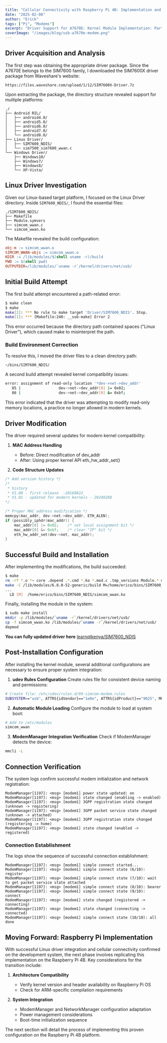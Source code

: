 ```yaml
---
title: "Cellular Connectivity with Raspberry Pi 4B: Implementation and Challenges"
date: "2025-02-08"
author: "Erick"
tags: ["Pi", "Modems"]
excerpt: "Driver Support for A7670E: Kernel Module Implementation: Part 2"
coverImage: "/images/blog/usb-a7670e-modem.png"
---
```



## Driver Acquisition and Analysis

The first step was obtaining the appropriate driver package. Since the A7670E belongs to the SIM7600 family, I downloaded the SIM7600X driver package from Waveshare's website:
```
https://files.waveshare.com/upload/1/12/SIM7600X-Driver.7z
```

Upon extracting the package, the directory structure revealed support for multiple platforms:
```
./
├── Android RIL/
│   ├── android4.0/
│   ├── android5.0/
│   ├── android6.0/
│   ├── android7.0/
│   └── android8.0/
├── Linux Driver/
│   ├── SIM7600_NDIS/
│   └── sim7500_sim7600_wwan.c
└── Windows Driver/
    ├── Windows10/
    ├── Windows7/
    ├── Windows8/
    └── XP-Vista/
```

## Linux Driver Investigation

Given our Linux-based target platform, I focused on the Linux Driver directory. Inside `SIM7600_NDIS/`, I found the essential files:
```
./SIM7600_NDIS/
├── Makefile
├── Module.symvers
├── simcom_wwan.c
└── simcom_wwan.ko
```

The Makefile revealed the build configuration:
```makefile
obj-m := simcom_wwan.o
SIMCOM_WWAN-objs := simcom_wwan.o
KDIR := /lib/modules/$(shell uname -r)/build
PWD := $(shell pwd)
OUTPUTDIR=/lib/modules/`uname -r`/kernel/drivers/net/usb/
```

## Initial Build Attempt

The first build attempt encountered a path-related error:
```bash
$ make clean
$ make
make[2]: *** No rule to make target 'Driver/SIM7600_NDIS'. Stop.
make[1]: *** [Makefile:240: __sub-make] Error 2
```

This error occurred because the directory path contained spaces ("Linux Driver"), which caused make to misinterpret the path.

### Build Environment Correction

To resolve this, I moved the driver files to a clean directory path:
```bash
~/bins/SIM7600_NDIS/
```

A second build attempt revealed kernel compatibility issues:
```bash
error: assignment of read-only location '*dev->net->dev_addr'
   85 |                 dev->net->dev_addr[0] |= 0x02;
   86 |                 dev->net->dev_addr[0] &= 0xbf;
```

This error indicated that the driver was attempting to modify read-only memory locations, a practice no longer allowed in modern kernels.

## Driver Modification

The driver required several updates for modern kernel compatibility:

1. **MAC Address Handling**
   - Before: Direct modification of dev_addr
   - After: Using proper kernel API eth_hw_addr_set()

2. **Code Structure Updates**
```c
/* Add version history */
/*
 * history 
 * V1.00 - first release  -20160822
 * V1.01 - updated for modern kernels - 20240208
*/

/* Proper MAC address modification */
memcpy(mac_addr, dev->net->dev_addr, ETH_ALEN);
if (possibly_iphdr(mac_addr)) {
    mac_addr[0] |= 0x02;    /* set local assignment bit */
    mac_addr[0] &= 0xbf;    /* clear "IP" bit */
    eth_hw_addr_set(dev->net, mac_addr);
}
```

## Successful Build and Installation

After implementing the modifications, the build succeeded:
```bash
$ make
rm -rf *.o *~ core .depend .*.cmd *.ko *.mod.c .tmp_versions Module.* modules.order
make -C /lib/modules/6.8.0-52-generic/build M=/home/erico/bins/SIM7600_NDIS modules
...
  LD [M]  /home/erico/bins/SIM7600_NDIS/simcom_wwan.ko
```

Finally, installing the module in the system:
```bash
$ sudo make install
mkdir -p /lib/modules/`uname -r`/kernel/drivers/net/usb/
cp -f simcom_wwan.ko /lib/modules/`uname -r`/kernel/drivers/net/usb/
depmod
```
**You can fully updated driver here** [learnqtkenya/SIM7600_NDIS](https://github.com/learnqtkenya/SIM7600_NDIS)

## Post-Installation Configuration

After installing the kernel module, several additional configurations are necessary to ensure proper system integration:

1. **udev Rules Configuration**
Create rules file for consistent device naming and permissions:
```bash
# Create file: /etc/udev/rules.d/99-simcom-modem.rules
SUBSYSTEM=="usb", ATTRS{idVendor}=="1e0e", ATTRS{idProduct}=="9025", MODE="0666"
```

2. **Automatic Module Loading**
Configure the module to load at system boot:
```bash
# Add to /etc/modules
simcom_wwan
```

3. **ModemManager Integration Verification**
Check if ModemManager detects the device:
```bash
mmcli -L
```

## Connection Verification

The system logs confirm successful modem initialization and network registration:

```log
ModemManager[1197]: <msg> [modem1] power state updated: on
ModemManager[1197]: <msg> [modem1] state changed (enabling -> enabled)
ModemManager[1197]: <msg> [modem1] 3GPP registration state changed (unknown -> registering)
ModemManager[1197]: <msg> [modem1] 3GPP packet service state changed (unknown -> attached)
ModemManager[1197]: <msg> [modem1] 3GPP registration state changed (registering -> home)
ModemManager[1197]: <msg> [modem1] state changed (enabled -> registered)
```

### Connection Establishment

The logs show the sequence of successful connection establishment:

```log
ModemManager[1197]: <msg> [modem1] simple connect started...
ModemManager[1197]: <msg> [modem1] simple connect state (6/10): register
ModemManager[1197]: <msg> [modem1] simple connect state (7/10): wait to get packet service state attached
ModemManager[1197]: <msg> [modem1] simple connect state (8/10): bearer
ModemManager[1197]: <msg> [modem1] simple connect state (9/10): connect
ModemManager[1197]: <msg> [modem1] state changed (registered -> connecting)
ModemManager[1197]: <msg> [modem1] state changed (connecting -> connected)
ModemManager[1197]: <msg> [modem1] simple connect state (10/10): all done
```

## Moving Forward: Raspberry Pi Implementation

With successful Linux driver integration and cellular connectivity confirmed on the development system, the next phase involves replicating this implementation on the Raspberry Pi 4B. Key considerations for the transition include:

1. **Architecture Compatibility**
   - Verify kernel version and header availability on Raspberry Pi OS
   - Check for ARM-specific compilation requirements

2. **System Integration**
   - ModemManager and NetworkManager configuration adaptation
   - Power management considerations
   - Boot-time initialization sequence

The next section will detail the process of implementing this proven configuration on the Raspberry Pi 4B platform.